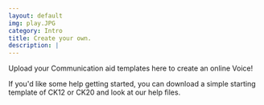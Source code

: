 ```yaml
---
layout: default
img: play.JPG
category: Intro
title: Create your own.
description: |
---
```



Upload your Communication aid templates here to create an online Voice!

If you'd like some help getting started, you can download a simple starting template of CK12 or CK20 and look at our help files.
